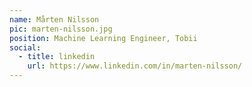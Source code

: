 ```yaml
---
name: Mårten Nilsson
pic: marten-nilsson.jpg
position: Machine Learning Engineer, Tobii
social:
  - title: linkedin
    url: https://www.linkedin.com/in/marten-nilsson/
---
```

